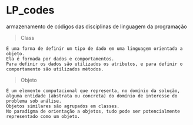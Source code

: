 # LP_codes
armazenamento de códigos das disciplinas de linguagem da programação

> Class
```
É uma forma de definir um tipo de dado em uma linguagem orientada a objeto. 
Ela é formada por dados e comportamentos. 
Para definir os dados são utilizados os atributos, e para definir o comportamento são utilizados métodos.
```

> Objeto
```
É um elemento computacional que representa, no domínio da solução, 
alguma entidade (abstrata ou concreta) do domínio de interesse do problema sob análise.
Objetos similares são agrupados em classes. 
No paradigma de orientação a objetos, tudo pode ser potencialmente representado como um objeto.
```
